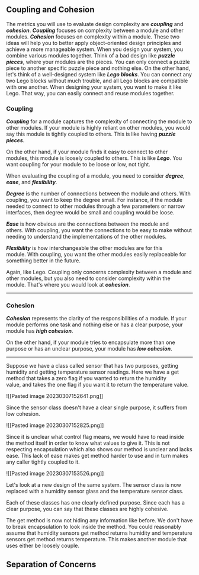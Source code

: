 ## Coupling and Cohesion

The metrics you will use to evaluate design complexity are ***coupling*** and ***cohesion***. ***Coupling*** focuses on complexity between a module and other modules. ***Cohesion*** focuses on complexity within a module. These two ideas will help you to better apply object-oriented design principles and achieve a more manageable system. When you design your system, you combine various modules together. Think of a bad design like ***puzzle pieces***, where your modules are the pieces. You can only connect a puzzle piece to another specific puzzle piece and nothing else. On the other hand, let's think of a well-designed system like ***Lego blocks***. You can connect any two Lego blocks without much trouble, and all Lego blocks are compatible with one another. When designing your system, you want to make it like Lego. That way, you can easily connect and reuse modules together. 

### Coupling

***Coupling*** for a module captures the complexity of connecting the module to other modules. If your module is highly reliant on other modules, you would say this module is tightly coupled to others. This is like having ***puzzle pieces***. 

On the other hand, if your module finds it easy to connect to other modules, this module is loosely coupled to others. This is like ***Lego***. You want coupling for your module to be loose or low, not tight. 

When evaluating the coupling of a module, you need to consider ***degree***, ***ease***, and ***flexibility***. 

***Degree*** is the number of connections between the module and others. With coupling, you want to keep the degree small. For instance, if the module needed to connect to other modules through a few parameters or narrow interfaces, then degree would be small and coupling would be loose. 

***Ease*** is how obvious are the connections between the module and others. With coupling, you want the connections to be easy to make without needing to understand the implementations of the other modules. 

***Flexibility*** is how interchangeable the other modules are for this module. With coupling, you want the other modules easily replaceable for something better in the future. 

Again, like Lego. Coupling only concerns complexity between a module and other modules, but you also need to consider complexity within the module. That's where you would look at ***cohesion***. 

***

### Cohesion

***Cohesion*** represents the clarity of the responsibilities of a module. If your module performs one task and nothing else or has a clear purpose, your module has ***high cohesion***. 

On the other hand, if your module tries to encapsulate more than one purpose or has an unclear purpose, your module has ***low cohesion***. 

***

Suppose we have a class called sensor that has two purposes, getting humidity and getting temperature sensor readings. Here we have a get method that takes a zero flag if you wanted to return the humidity value, and takes the one flag if you want it to return the temperature value. 

![[Pasted image 20230307152641.png]]

Since the sensor class doesn't have a clear single purpose, it suffers from low cohesion. 

![[Pasted image 20230307152825.png]]

Since it is unclear what control flag means, we would have to read inside the method itself in order to know what values to give it. This is not respecting encapsulation which also shows our method is unclear and lacks ease. This lack of ease makes get method harder to use and in turn makes any caller tightly coupled to it. 

![[Pasted image 20230307153526.png]]

Let's look at a new design of the same system. The sensor class is now replaced with a humidity sensor glass and the temperature sensor class. 

Each of these classes has one clearly defined purpose. Since each has a clear purpose, you can say that these classes are highly cohesive. 

The get method is now not hiding any information like before. We don't have to break encapsulation to look inside the method. You could reasonably assume that humidity sensors get method returns humidity and temperature sensors get method returns temperature. This makes another module that uses either be loosely couple. 

## Separation of Concerns


